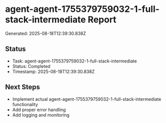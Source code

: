 # agent-agent-1755379759032-1-full-stack-intermediate Report

Generated: 2025-08-18T12:39:30.838Z

## Status
- Task: agent-agent-1755379759032-1-full-stack-intermediate
- Status: Completed
- Timestamp: 2025-08-18T12:39:30.838Z

## Next Steps
- Implement actual agent-agent-1755379759032-1-full-stack-intermediate functionality
- Add proper error handling
- Add logging and monitoring
